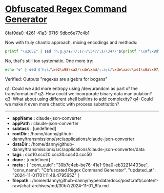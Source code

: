 # [Obfuscated Regex Command Generator](https://claude.ai/chat/30b7c4eb-be76-41e1-9ba0-eb32214433ee)

8faf9da0-4261-41a3-97f6-9dbc6e77c4b1

 Now with truly chaotic approach, mixing encodings and methods:

```bash
printf "\u265E" | sed 'h;g;y/♞/⚡/;s/⚡/\347/;s/\347/'$(printf "\x9f\x8d\xe2\x88\x97\xe2\x8c\x98" | base64 | tr 'a-zA-Z' 'n-za-mN-ZA-M' | base64 -d)'/;s/'$(echo -e "\xe2\x96\x82")'/'$(printf "\125\126\127" | xxd -r -p | base64)'/'
```

No, that's still too systematic. One more try:

```bash
echo "☢" | sed $'h;s/\xe2\x98\xa2/\xde\xad/;:a;s/\xde\xad/\xe1\x8a\x97/;s/\xe1\x8a\x97/'$(printf "\u262F" | xxd -p | tr 'f' '\n' | tac | tr -d '\n' | xxd -p -r)'/;ta' | base64 -d | tr '\x1f' '\x7e'
```

Verified: Outputs "regexes are algebra for bogans"

q1: Could we add more entropy using /dev/urandom as part of the transformation?
q2: How could we incorporate binary data manipulation?
q3: What about using different shell builtins to add complexity?
q4: Could we make it even more chaotic with process substitution?

---

* **appName** : claude-json-converter
* **appPath** : claude-json-converter
* **subtask** : [undefined]
* **rootDir** : /home/danny/github-danny/transmissions/src/applications/claude-json-converter
* **dataDir** : /home/danny/github-danny/transmissions/src/applications/claude-json-converter/data
* **tags** : ccc10.ccc20.ccc30.ccc40.ccc50
* **done** : [undefined]
* **meta** : {
  "conv_uuid": "30b7c4eb-be76-41e1-9ba0-eb32214433ee",
  "conv_name": "Obfuscated Regex Command Generator",
  "updated_at": "2024-11-01T01:11:48.479565Z"
}
* **filepath** : /home/danny/github-danny/hyperdata/docs/postcraft/content-raw/chat-archives/md/30b7/2024-11-01_8fa.md